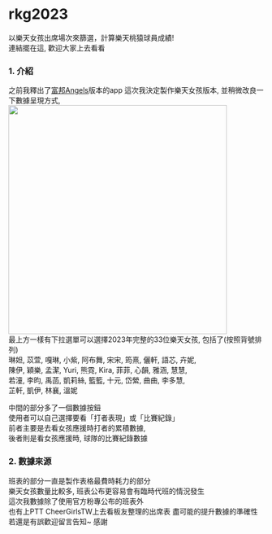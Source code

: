 # rkg2023
以樂天女孩出席場次來篩選，計算樂天桃猿球員成績!  
連結擺在這, 歡迎大家上去看看

### **1. 介紹**
之前我釋出了[富邦Angels](https://github.com/hbw0386/fubonangels2023 "link")版本的app
這次我決定製作樂天女孩版本, 並稍微改良一下數據呈現方式,  
<img src="https://github.com/hbw0386/rkg2023/assets/139471040/23e98c34-f247-4833-9b59-f774f7431461" width="430" height="450">   
最上方一樣有下拉選單可以選擇2023年完整的33位樂天女孩, 包括了(按照背號排列)  
琳妲, 苡萱, 嘎琳, 小紫, 阿布舞, 宋宋, 筠熹, 儷軒, 語芯, 卉妮,  
陳伊, 穎樂, 孟潔, Yuri, 熊霓, Kira, 菲菲, 心韻, 雅涵, 慧慧,  
若潼, 李昀, 禹菡, 凱莉絲, 籃籃, 十元, 岱縈, 曲曲, 李多慧,  
芷軒, 凱伊, 林襄, 溫妮  

中間的部分多了一個數據按鈕  
使用者可以自己選擇要看「打者表現」或「比賽紀錄」  
前者主要是去看女孩應援時打者的累積數據,  
後者則是看女孩應援時, 球隊的比賽紀錄數據  

### **2. 數據來源**
班表的部分一直是製作表格最費時耗力的部分  
樂天女孩數量比較多, 班表公布更容易會有臨時代班的情況發生  
這次我數據除了使用官方粉專公布的班表外  
也有上PTT CheerGirlsTW上去看板友整理的出席表
盡可能的提升數據的準確性
若還是有誤歡迎留言告知~ 感謝
